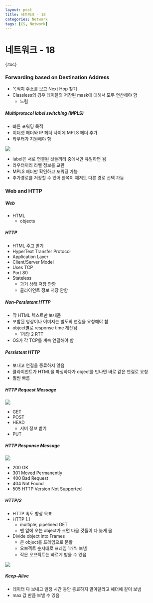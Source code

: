 ```yaml
---
layout: post
title: 네트워크 - 18
categories: Network
tags: [CS, Network]
---
```


# 네트워크 - 18

{:toc}

### Forwarding based on Destination Address

- 목적지 주소를 보고 Next Hop 찾기
- Classless의 경우 테이블의 저장된 mask에 대해서 모두 연산해야 함
  - 느림

##### Multiprotocol label switching (MPLS)

- 빠른 포워딩 목적
- 이더넷 헤더와 IP 헤더 사이에 MPLS 헤더 추가
- 라우터가 지원해야 함

<img src="https://github.com/L-Hyun/L-Hyun.github.io/blob/main/assets/Network/18-1.png?raw=true"/>

- label은 서로 연결된 것들끼리 중에서만 유일하면 됨
- 라우터끼리 라벨 정보를 교환
- MPLS 헤더만 확인하고 포워딩 가능
- 추가경로를 저장할 수 있어 한쪽이 깨져도 다른 경로 선택 가능

### Web and HTTP

##### Web

- HTML
  - objects

##### HTTP

- HTML 주고 받기
- HyperText Transfer Protocol
- Application Layer
- Client/Server Model
- Uses TCP
- Port 80
- Stateless
  - 과거 상태 저장 안함
  - 클라이언트 정보 저장 안함

##### Non-Persistent HTTP

- 딱 HTML 텍스트만 보내줌
- 포함된 영상이나 이미지는 별도의 연결을 요청해야 함
- object별로 response time 계산됨
  - 1개당 2 RTT
- OS가 각 TCP를 계속 연결해야 함

##### Persistent HTTP

- 보내고 연결을 종료하지 않음
- 클라이언트가 HTML을 파싱하다가 object를 만나면 바로 같은 연결로 요청
- 훨씬 빠름

##### HTTP Request Message

<img src="https://github.com/L-Hyun/L-Hyun.github.io/blob/main/assets/Network/18-2.png?raw=true"/>

- GET
- POST
- HEAD
  - 서버 정보 받기
- PUT

##### HTTP Response Message

<img src="https://github.com/L-Hyun/L-Hyun.github.io/blob/main/assets/Network/18-3.png?raw=true"/>

- 200 OK
- 301 Moved Permanently
- 400 Bad Request
- 404 Not Found
- 505 HTTP Version Not Supported

##### HTTP/2

- HTTP 속도 향상 목표
- HTTP 1.1
  - multiple, pipelined GET
  - 맨 앞에 오는 object가 크면 다음 것들이 다 늦게 옴
- Divide object into Frames
  - 큰 object를 프레임으로 분할
  - 오브젝트 순서대로 프레임 1개씩 보냄
  - 작은 오브젝트는 빠르게 받을 수 있음

<img src="https://github.com/L-Hyun/L-Hyun.github.io/blob/main/assets/Network/18-4.png?raw=true"/>

##### Keep-Alive

- 데이터 다 보내고 일정 시간 동안 종료하지 말아달라고 헤더에 같이 보냄
- max 값 만큼 보낼 수 있음
